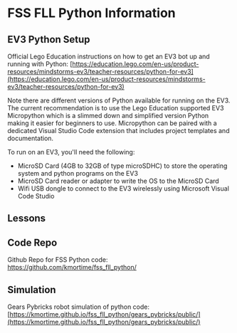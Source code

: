 # FSS FLL Python Information
## EV3 Python Setup
Official Lego Education instructions on how to get an EV3 bot up and running with Python: [https://education.lego.com/en-us/product-resources/mindstorms-ev3/teacher-resources/python-for-ev3](https://education.lego.com/en-us/product-resources/mindstorms-ev3/teacher-resources/python-for-ev3)

Note there are different versions of Python available for running on the EV3.  The current recommendation is to use the Lego Education supported EV3 Micropython which is a slimmed down and simplified version Python making it easier for beginners to use.  Micropython can be paired with a dedicated Visual Studio Code extension that includes project templates and documentation.

To run on an EV3, you'll need the following:
- MicroSD Card (4GB to 32GB of type microSDHC) to store the operating system and python programs on the EV3
- MicroSD Card reader or adapter to write the OS to the MicroSD Card
- Wifi USB dongle to connect to the EV3 wirelessly using Microsoft Visual Code Studio
## Lessons
## Code Repo
Github Repo for FSS Python code:
https://github.com/kmortime/fss_fll_python/
## Simulation
Gears Pybricks robot simulation of python code:
[https://kmortime.github.io/fss_fll_python/gears_pybricks/public/](https://kmortime.github.io/fss_fll_python/gears_pybricks/public/)
